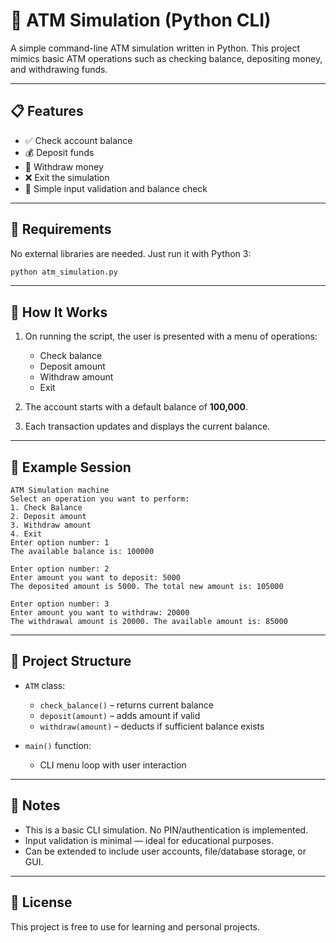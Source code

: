 # 🏧 ATM Simulation (Python CLI)

A simple command-line ATM simulation written in Python. This project mimics basic ATM operations such as checking balance, depositing money, and withdrawing funds.

---

## 📋 Features

- ✅ Check account balance  
- 💰 Deposit funds  
- 💸 Withdraw money  
- ❌ Exit the simulation  
- 🧠 Simple input validation and balance check

---

## 🧰 Requirements

No external libraries are needed. Just run it with Python 3:

```bash
python atm_simulation.py
```

---

## 🚀 How It Works

1. On running the script, the user is presented with a menu of operations:
   - Check balance
   - Deposit amount
   - Withdraw amount
   - Exit

2. The account starts with a default balance of **100,000**.

3. Each transaction updates and displays the current balance.

---

## 🧠 Example Session

```
ATM Simulation machine
Select an operation you want to perform:
1. Check Balance
2. Deposit amount
3. Withdraw amount
4. Exit
Enter option number: 1
The available balance is: 100000

Enter option number: 2
Enter amount you want to deposit: 5000
The deposited amount is 5000. The total new amount is: 105000

Enter option number: 3
Enter amount you want to withdraw: 20000
The withdrawal amount is 20000. The available amount is: 85000
```

---

## 🧱 Project Structure

- `ATM` class:
  - `check_balance()` – returns current balance
  - `deposit(amount)` – adds amount if valid
  - `withdraw(amount)` – deducts if sufficient balance exists

- `main()` function:
  - CLI menu loop with user interaction

---

## 📌 Notes

- This is a basic CLI simulation. No PIN/authentication is implemented.
- Input validation is minimal — ideal for educational purposes.
- Can be extended to include user accounts, file/database storage, or GUI.

---

## 📄 License

This project is free to use for learning and personal projects.

